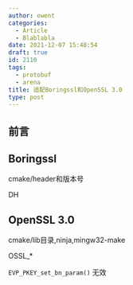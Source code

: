 ```yaml
---
author: owent
categories:
  - Article
  - Blablabla
date: 2021-12-07 15:48:54
draft: true
id: 2110
tags: 
  - protobuf
  - arena
title: 适配Boringssl和OpenSSL 3.0
type: post
---
```


## 前言

## Boringssl

cmake/header和版本号

DH

## OpenSSL 3.0

cmake/lib目录,ninja,mingw32-make

OSSL_*

`EVP_PKEY_set_bn_param()` 无效

[1]: https://github.com/openssl/openssl/blob/master/doc/man7/migration_guide.pod
[2]: https://www.openssl.org/
[3]: https://cmake.org/
[4]: https://github.com/google/boringsslope
